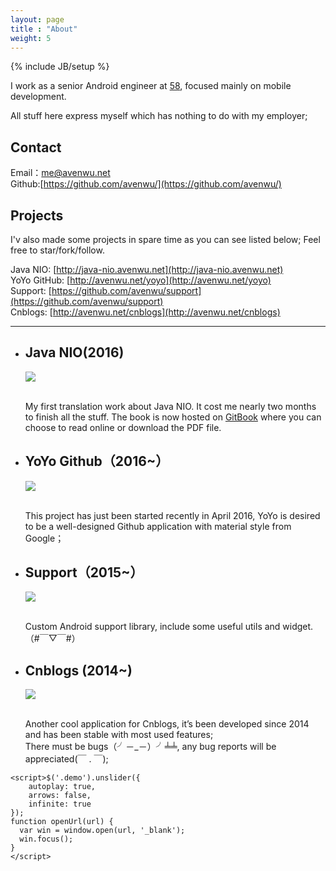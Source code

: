 ```yaml
---
layout: page
title : "About"
weight: 5
---
```

{% include JB/setup %}

I work as a senior Android engineer at [58](http://about.58.com/home/), focused mainly on mobile development.

All stuff here express myself which has nothing to do with my employer;  

## Contact

Email：<me@avenwu.net>  
Github:[https://github.com/avenwu/](https://github.com/avenwu/)

## Projects

I'v also made some projects in spare time as you can see listed below; Feel free to star/fork/follow.

Java NIO: [http://java-nio.avenwu.net](http://java-nio.avenwu.net)  
YoYo GitHub: [http://avenwu.net/yoyo](http://avenwu.net/yoyo)  
Support: [https://github.com/avenwu/support](https://github.com/avenwu/support)  
Cnblogs: [http://avenwu.net/cnblogs](http://avenwu.net/cnblogs)  

---

<script src="http://code.jquery.com/jquery-2.1.4.js"></script>
<script src="http://unslider.com/unslider/dist/js/unslider-min.js"></script>

<link rel="stylesheet" href="http://unslider.com/css/reset.css">
<link rel="stylesheet" href="{{ site.baseurl}}/css/slider.css">
<link rel="stylesheet" href="http://unslider.com/unslider/dist/css/unslider.css">
<link rel="stylesheet" href="http://unslider.com/unslider/dist/css/unslider-dots.css">
<div class="demos">
	<div class="demo">
		<ul >
			<li>
				<h2 id="java-nio">Java NIO(2016)</h2>
				<img src="{{ site.baseurl }}/assets/images/java-nio-720.png" onclick="javascript:openUrl('http://java-nio.avenwu.net')"/><br /><br />
				<p>
				My first translation work about Java NIO. It cost me nearly two months to finish all the stuff. The book is now hosted on <a href="http://java-nio.avenwu.net">GitBook</a> where you can choose to read online or download the PDF file.</p>
			</li>
			<li>
				<h2 id="yoyo-github2016">YoYo Github（2016~）</h2>
				<img src="{{ site.baseurl }}/assets/images/yoyo-1024-500.png" onclick="javascript:openUrl('http://avenwu.net/yoyo')"/><br /><br />
				<p>
				This project has just been started recently in April 2016, YoYo is desired to be a well-designed Github application with material style from Google；</p>
			</li>
			<li>
				<h2 id="support2015">Support（2015~）</h2>
				<img src="{{ site.baseurl }}/assets/images/support-1024-500.png" onclick="javascript:openUrl('https://github.com/avenwu/support')"/><br /><br />
				<p>
				Custom Android support library, include some useful utils and widget.（#￣▽￣#）</p>
			</li>
			<li>
				<h2 id="cnblogs-2014">Cnblogs (2014~)</h2>
				<img src="{{ site.baseurl }}/assets/images/cnblogs-1024-500.png" onclick="javascript:openUrl('http://avenwu.net/cnblogs')"/><br /><br />
				<p>
				Another cool application for Cnblogs, it’s been developed since 2014 and has been stable with most used features;  <br />
				There must be bugs（╯－_－）╯╧╧, any bug reports will be appreciated(￣ . ￣);</p>
			</li>
		</ul>
	</div>

	<script>$('.demo').unslider({
		autoplay: true, 
		arrows: false,
		infinite: true
	});
	function openUrl(url) {
	  var win = window.open(url, '_blank');
	  win.focus();
	}
	</script>

</div>
